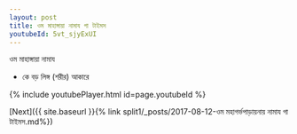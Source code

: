 ```yaml
---
layout: post
title: ওম মাহাঙ্গায়া নামায গা টাইমস
youtubeId: 5vt_sjyExUI
---
```

 
 
 ওম মাহাঙ্গায়া নামায  
 
 -  কে বড় লিঙ্গ (শরীর) আকারে 
 
  
 
  
 
 
 
 
 
 


{% include youtubePlayer.html id=page.youtubeId %}
 
[Next]({{ site.baseurl }}{% link  split1/_posts/2017-08-12-ওম মহাগর্ভপাড়ায়নায় নামায গা টাইমস.md%})
 
